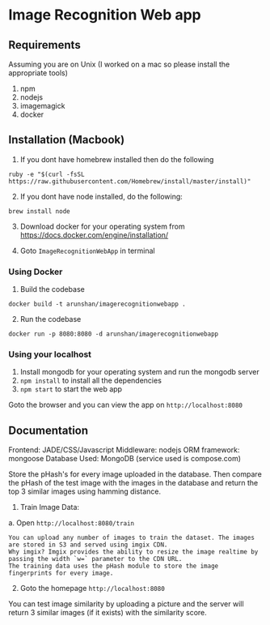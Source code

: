 # Image Recognition Web app

## Requirements

Assuming you are on Unix (I worked on a mac so please install the appropriate tools)

1. npm
2. nodejs
3. imagemagick
4. docker


## Installation (Macbook)

1. If you dont have homebrew installed then do the following

```
ruby -e "$(curl -fsSL https://raw.githubusercontent.com/Homebrew/install/master/install)"
```

2. If you dont have node installed, do the following:

`brew install node`

3. Download docker for your operating system from https://docs.docker.com/engine/installation/

4. Goto `ImageRecognitionWebApp` in terminal

### Using Docker

1. Build the codebase

`docker build -t arunshan/imagerecognitionwebapp .`

2. Run the codebase

`docker run -p 8080:8080 -d arunshan/imagerecognitionwebapp`

### Using your localhost

1. Install mongodb for your operating system and run the mongodb server
2. `npm install` to install all the dependencies
3. `npm start` to start the web app

Goto the browser and you can view the app on `http://localhost:8080`


## Documentation

Frontend: JADE/CSS/Javascript
Middleware: nodejs
ORM framework: mongoose
Database Used: MongoDB (service used is compose.com)

Store the pHash's for every image uploaded in the database. Then compare the pHash of the test image with the images
in the database and return the top 3 similar images using hamming distance.

1. Train Image Data:

  a. Open `http://localhost:8080/train`

    You can upload any number of images to train the dataset. The images are stored in S3 and served using imgix CDN.
    Why imgix? Imgix provides the ability to resize the image realtime by passing the width `w=` parameter to the CDN URL.
    The training data uses the pHash module to store the image fingerprints for every image.

2. Goto the homepage `http://localhost:8080`

  You can test image similarity by uploading a picture and the server will return 3 similar images (if it exists) with the similarity score.
